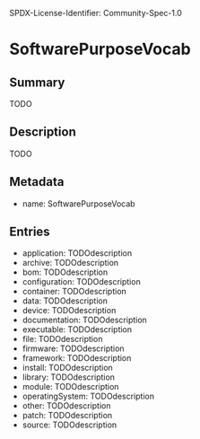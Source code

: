 SPDX-License-Identifier: Community-Spec-1.0

# SoftwarePurposeVocab

## Summary

TODO

## Description

TODO

## Metadata

- name: SoftwarePurposeVocab

## Entries

- application: TODOdescription
- archive: TODOdescription
- bom: TODOdescription
- configuration: TODOdescription
- container: TODOdescription
- data: TODOdescription
- device: TODOdescription
- documentation: TODOdescription
- executable: TODOdescription
- file: TODOdescription
- firmware: TODOdescription
- framework: TODOdescription
- install: TODOdescription
- library: TODOdescription
- module: TODOdescription
- operatingSystem: TODOdescription
- other: TODOdescription
- patch: TODOdescription
- source: TODOdescription

